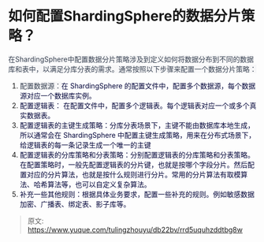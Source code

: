 # 如何配置ShardingSphere的数据分片策略？

<font style="color:rgb(55, 65, 81);background-color:rgb(247, 247, 248);">在ShardingSphere中配置数据分片策略涉及到定义如何将数据分布到不同的数据库和表中，以满足分库分表的需求。通常按照以下步骤来配置一个数据分片策略：</font>

1. <font style="color:rgb(55, 65, 81);background-color:rgb(247, 247, 248);">配置数据源：</font><font style="color:rgb(5, 7, 59);background-color:rgb(253, 253, 254);">在 ShardingSphere 的配置文件中，配置多个数据源，每个数据源对应一个数据库实例。</font>
2. <font style="color:rgb(5, 7, 59);background-color:rgb(253, 253, 254);">配置逻辑表： 在配置文件中，配置多个逻辑表。每个逻辑表对应一个或多个真实数据表。</font>
3. <font style="color:rgb(5, 7, 59);background-color:rgb(253, 253, 254);">配置逻辑表的主键生成策略：分库分表场景下，主键不能由数据库本地生成，所以通常会在 ShardingSphere 中配置主键生成策略，用来在分布式场景下，给逻辑表的每一条记录生成一个唯一的主键</font>
4. <font style="color:rgb(5, 7, 59);background-color:rgb(253, 253, 254);">配置逻辑表的分库策略和分表策略：分别配置逻辑表的分库策略和分表策略。在配置策略时，一般先配置逻辑表的分片键，也就是按哪个字段分片。然后配置对应的分片算法，也就是按什么规则进行分片。常用的分片算法有取模算法、哈希算法等，也可以自定义复杂算法。</font>
5. <font style="color:rgb(5, 7, 59);background-color:rgb(253, 253, 254);">补充一些其他规则：根据具体业务要求，配置一些补充的规则。例如敏感数据加密、广播表、绑定表、影子库等。</font>



> 原文: <https://www.yuque.com/tulingzhouyu/db22bv/rrd5uquhzddtbg8w>